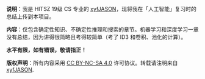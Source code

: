 **说明**：我是 HITSZ 19级 CS 专业的 [xyfJASON](https://github.com/xyfJASON/)，现将我在「人工智能」复习时的总结上传到本项目。

**内容**：仅包含确定性知识、不确定性推理和搜索的章节。机器学习和深度学习一章没有总结，因为讲得很简略且考得较简单（考了 ID3 和卷积、池化的计算）。

**水平有限，如有错误，敬请指正！**

**版权声明**：所有内容采用 [CC BY-NC-SA 4.0](https://creativecommons.org/licenses/by-nc-sa/4.0/) 许可协议。转载请注明来自 [xyfJASON](https://github.com/xyfJASON/).